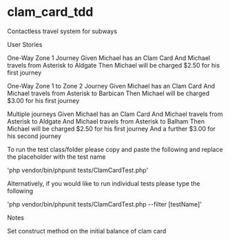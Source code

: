 # clam_card_tdd

Contactless travel system for subways

User Stories

One-Way Zone 1 Journey
Given Michael has an Clam Card
And Michael travels from Asterisk to Aldgate
Then Michael will be charged $2.50 for his first journey

One-Way Zone 1 to Zone 2 Journey
Given Michael has an Clam Card
And Michael travels from Asterisk to Barbican
Then Michael will be charged $3.00 for his first journey

Multiple journeys
Given Michael has an Clam Card
And Michael travels from Asterisk to Aldgate
And Michael travels from Asterisk to Balham
Then Michael will be charged $2.50 for his first journey
And a further $3.00 for his second journey



To run the test class/folder please copy and paste the following and replace the placeholder with the test name

'php vendor/bin/phpunit tests/ClamCardTest.php' 

Alternatively, if you would like to run individual tests please type the following

'php vendor/bin/phpunit tests/ClamCardTest.php --filter [testName]'


Notes

Set construct method on the initial balance of clam card